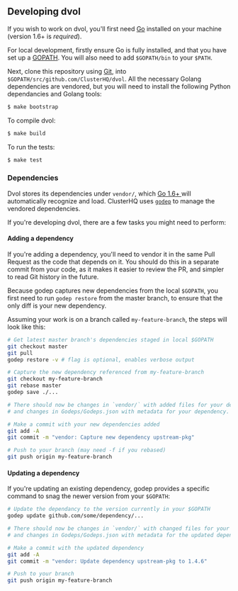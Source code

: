 Developing dvol
---------------

If you wish to work on dvol, you'll first need [Go](http://www.golang.org) installed on your machine (version 1.6+ is *required*).

For local development, firstly ensure Go is fully installed, and that you have set up a [GOPATH](http://golang.org/doc/code.html#GOPATH).
You will also need to add `$GOPATH/bin` to your `$PATH`.

Next, clone this repository using [Git](https://git-scm.com/), into `$GOPATH/src/github.com/ClusterHQ/dvol`.
All the necessary Golang dependencies are vendored, but you will need to install the following Python dependancies and Golang tools:

```sh
$ make bootstrap
```

To compile dvol:

```sh
$ make build
```

To run the tests:

```sh
$ make test
```

### Dependencies

Dvol stores its dependencies under `vendor/`, which [Go 1.6+ ](https://golang.org/cmd/go/#hdr-Vendor_Directories) will automatically recognize and load.
ClusterHQ uses [`godep`](https://github.com/tools/godep) to manage the vendored dependencies.

If you're developing dvol, there are a few tasks you might need to perform:

#### Adding a dependency

If you're adding a dependency, you'll need to vendor it in the same Pull Request as the code that depends on it.
You should do this in a separate commit from your code, as it makes it easier to review the PR, and simpler to read Git history in the future.

Because godep captures new dependencies from the local `$GOPATH`, you first need to run `godep restore` from the master branch, to ensure that the only diff is your new dependency.

Assuming your work is on a branch called `my-feature-branch`, the steps will look like this:

```bash
# Get latest master branch's dependencies staged in local $GOPATH
git checkout master
git pull
godep restore -v # flag is optional, enables verbose output

# Capture the new dependency referenced from my-feature-branch
git checkout my-feature-branch
git rebase master
godep save ./...

# There should now be changes in `vendor/` with added files for your dependency,
# and changes in Godeps/Godeps.json with metadata for your dependency.

# Make a commit with your new dependencies added
git add -A
git commit -m "vendor: Capture new dependency upstream-pkg"

# Push to your branch (may need -f if you rebased)
git push origin my-feature-branch
```

#### Updating a dependency

If you're updating an existing dependency, godep provides a specific command to snag the newer version from your `$GOPATH`:

```bash
# Update the dependancy to the version currently in your $GOPATH
godep update github.com/some/dependency/...

# There should now be changes in `vendor/` with changed files for your dependency,
# and changes in Godeps/Godeps.json with metadata for the updated dependency.

# Make a commit with the updated dependency
git add -A
git commit -m "vendor: Update dependency upstream-pkg to 1.4.6"

# Push to your branch
git push origin my-feature-branch

